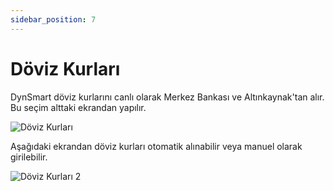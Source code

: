 ```yaml
---
sidebar_position: 7
---
```

# Döviz Kurları

DynSmart döviz kurlarını canlı olarak Merkez Bankası ve Altınkaynak'tan alır. Bu seçim alttaki ekrandan yapılır.

![Döviz Kurları](/img/ayarlar/doviz-kurlari.png)

Aşağıdaki ekrandan döviz kurları otomatik alınabilir veya manuel olarak girilebilir. 

![Döviz Kurları 2](/img/ayarlar/doviz-kurlari-2.png)
